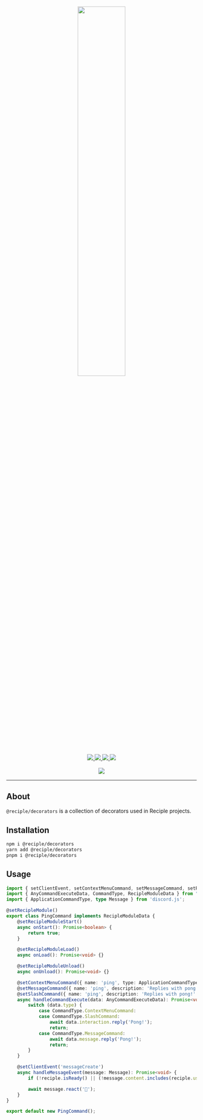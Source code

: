<h1 align="center">
    <img src="https://i.imgur.com/h0ljJR5.png" width="50%">
    <br>
</h1>

<h3 align="center">
    <a href="https://discord.gg/2gyckrwK7b">
        <img src="https://img.shields.io/discord/1032785824686817291?color=5865F2&logo=discord&logoColor=white">
    </a>
    <a href="https://npmjs.org/package/create-reciple">
        <img src="https://img.shields.io/npm/v/create-reciple?label=npm">
    </a>
    <a href="https://github.com/thenorthsolution/Reciple/tree/main/packages/create-reciple">
        <img src="https://img.shields.io/npm/dt/create-reciple?maxAge=3600">
    </a>
    <a href="https://www.codefactor.io/repository/github/thenorthsolution/reciple">
        <img src="https://www.codefactor.io/repository/github/thenorthsolution/reciple/badge">
    </a>
    <br>
    <div style="padding-top: 1rem">
        <a href="https://discord.gg/2gyckrwK7b">
            <img src="http://invidget.switchblade.xyz/2gyckrwK7b">
        </a>
    </div>
</h3>

---

## About

`@reciple/decorators` is a collection of decorators used in Reciple projects.

## Installation

```bash
npm i @reciple/decorators
yarn add @reciple/decorators
pnpm i @reciple/decorators
```

## Usage
```ts
import { setClientEvent, setContextMenuCommand, setMessageCommand, setRecipleModule, setRecipleModuleLoad, setRecipleModuleStart, setRecipleModuleUnload, setSlashCommand } from '@reciple/decorators';
import { AnyCommandExecuteData, CommandType, RecipleModuleData } from "reciple";
import { ApplicationCommandType, type Message } from 'discord.js';

@setRecipleModule()
export class PingCommand implements RecipleModuleData {
    @setRecipleModuleStart()
    async onStart(): Promise<boolean> {
        return true;
    }

    @setRecipleModuleLoad()
    async onLoad(): Promise<void> {}

    @setRecipleModuleUnload()
    async onUnload(): Promise<void> {}

    @setContextMenuCommand({ name: 'ping', type: ApplicationCommandType.Message })
    @setMessageCommand({ name: 'ping', description: 'Replies with pong!' })
    @setSlashCommand({ name: 'ping', description: 'Replies with pong!' })
    async handleCommandExecute(data: AnyCommandExecuteData): Promise<void> {
        switch (data.type) {
            case CommandType.ContextMenuCommand:
            case CommandType.SlashCommand:
                await data.interaction.reply('Pong!');
                return;
            case CommandType.MessageCommand:
                await data.message.reply('Pong!');
                return;
        }
    }

    @setClientEvent('messageCreate')
    async handleMessageEvent(message: Message): Promise<void> {
        if (!reciple.isReady() || (!message.content.includes(reciple.user.id) && !message.content.includes(reciple.user.displayName))) return;

        await message.react('👀');
    }
}

export default new PingCommand();
```
